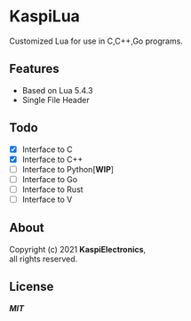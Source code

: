 # KaspiLua
Customized Lua for use in C,C++,Go programs.

## Features
- Based on Lua 5.4.3
- Single File Header

## Todo
- [x] Interface to C
- [x] Interface to C++
- [ ] Interface to Python[**WIP**]
- [ ] Interface to Go
- [ ] Interface to Rust
- [ ] Interface to V
## About
Copyright (c) 2021 **KaspiElectronics**, \
all rights reserved.

## License
***MIT***
